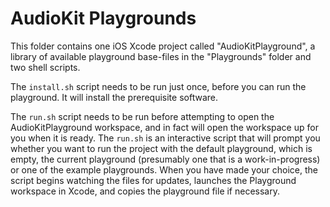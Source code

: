 AudioKit Playgrounds
====================

This folder contains one iOS Xcode project called "AudioKitPlayground", a library of available playground base-files in the "Playgrounds" folder and two shell scripts.

The `install.sh` script needs to be run just once, before you can run the playground.  It will install the prerequisite software.

The `run.sh` script needs to be run before attempting to open the AudioKitPlayground workspace, and in fact will open the workspace up for you when it is ready.  The `run.sh` is an interactive script that will prompt you whether you want to run the project with the default playground, which is empty, the current playground (presumably one that is a work-in-progress) or one of the example playgrounds.  When you have made your choice, the script begins watching the files for updates,  launches the Playground workspace in Xcode, and copies the playground file if necessary.
